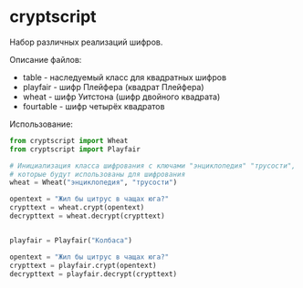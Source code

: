 # cryptscript
Набор различных реализаций шифров.

Описание файлов:

* table - наследуемый класс для квадратных шифров
* playfair - шифр Плейфера (квадрат Плейфера)
* wheat - шифр Уитстона (шифр двойного квадрата)
* fourtable - шифр четырёх квадратов

Использование:

```python
from cryptscript import Wheat
from cryptscript import Playfair

# Инициализация класса шифрования с ключами "энциклопедия" "трусости", 
# которые будут использованы для шифрования
wheat = Wheat("энциклопедия", "трусости")

opentext = "Жил бы цитрус в чащах юга?"
crypttext = wheat.crypt(opentext)
decrypttext = wheat.decrypt(crypttext)


playfair = Playfair("Колбаса")

opentext = "Жил бы цитрус в чащах юга?"
crypttext = playfair.crypt(opentext)
decrypttext = playfair.decrypt(crypttext)

```

